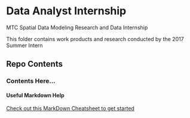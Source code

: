 # Data Analyst Internship
MTC Spatial Data Modeling Research and Data Internship  

This folder contains work products and research conducted by the 2017 Summer Intern  

## Repo Contents   
### Contents Here...   









#### Useful Markdown Help
[Check out this MarkDown Cheatsheet to get started](https://github.com/adam-p/markdown-here/wiki/Markdown-Cheatsheet)
